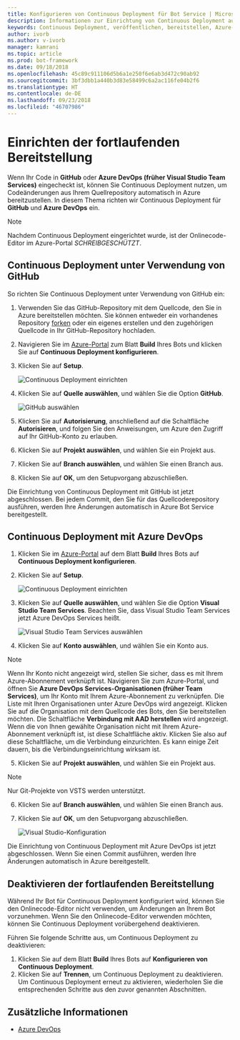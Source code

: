 ```yaml
---
title: Konfigurieren von Continuous Deployment für Bot Service | Microsoft-Dokumentation
description: Informationen zur Einrichtung von Continuous Deployment aus der Quellcodeverwaltung für Bot Service
keywords: Continuous Deployment, veröffentlichen, bereitstellen, Azure-Portal
author: ivorb
ms.author: v-ivorb
manager: kamrani
ms.topic: article
ms.prod: bot-framework
ms.date: 09/18/2018
ms.openlocfilehash: 45c89c911106d5b6a1e250f6e6ab3d472c90ab92
ms.sourcegitcommit: 3bf3dbb1a440b3d83e58499c6a2ac116fe04b2f6
ms.translationtype: HT
ms.contentlocale: de-DE
ms.lasthandoff: 09/23/2018
ms.locfileid: "46707986"
---
```

# <a name="set-up-continuous-deployment"></a>Einrichten der fortlaufenden Bereitstellung
Wenn Ihr Code in **GitHub** oder **Azure DevOps (früher Visual Studio Team Services)** eingecheckt ist, können Sie Continuous Deployment nutzen, um Codeänderungen aus Ihrem Quellrepository automatisch in Azure bereitzustellen. In diesem Thema richten wir Continuous Deployment für **GitHub** und **Azure DevOps** ein.

> [!NOTE]
> Nachdem Continuous Deployment eingerichtet wurde, ist der Onlinecode-Editor im Azure-Portal *SCHREIBGESCHÜTZT*.

## <a name="continuous-deployment-using-github"></a>Continuous Deployment unter Verwendung von GitHub

So richten Sie Continuous Deployment unter Verwendung von GitHub ein:

1. Verwenden Sie das GitHub-Repository mit dem Quellcode, den Sie in Azure bereitstellen möchten. Sie können entweder ein vorhandenes Repository [forken](https://help.github.com/articles/fork-a-repo/) oder ein eigenes erstellen und den zugehörigen Quellcode in Ihr GitHub-Repository hochladen.
2. Navigieren Sie im [Azure-Portal](https://portal.azure.com) zum Blatt **Build** Ihres Bots und klicken Sie auf **Continuous Deployment konfigurieren**. 
3. Klicken Sie auf **Setup**.
   
   ![Continuous Deployment einrichten](~/media/azure-bot-build/continuous-deployment-setup.png)

4. Klicken Sie auf **Quelle auswählen**, und wählen Sie die Option **GitHub**.

   ![GitHub auswählen](~/media/azure-bot-build/continuous-deployment-setup-github.png)

5. Klicken Sie auf **Autorisierung**, anschließend auf die Schaltfläche **Autorisieren**, und folgen Sie den Anweisungen, um Azure den Zugriff auf Ihr GitHub-Konto zu erlauben.

6. Klicken Sie auf **Projekt auswählen**, und wählen Sie ein Projekt aus.

7. Klicken Sie auf **Branch auswählen**, und wählen Sie einen Branch aus.

8. Klicken Sie auf **OK**, um den Setupvorgang abzuschließen.

Die Einrichtung von Continuous Deployment mit GitHub ist jetzt abgeschlossen. Bei jedem Commit, den Sie für das Quellcoderepository ausführen, werden Ihre Änderungen automatisch in Azure Bot Service bereitgestellt.

## <a name="continuous-deployment-using-azure-devops"></a>Continuous Deployment mit Azure DevOps

1. Klicken Sie im [Azure-Portal](https://portal.azure.com) auf dem Blatt **Build** Ihres Bots auf **Continuous Deployment konfigurieren**. 
2. Klicken Sie auf **Setup**.
   
   ![Continuous Deployment einrichten](~/media/azure-bot-build/continuous-deployment-setup.png)

3. Klicken Sie auf **Quelle auswählen**, und wählen Sie die Option **Visual Studio Team Services**. Beachten Sie, dass Visual Studio Team Services jetzt Azure DevOps Services heißt.

   ![Visual Studio Team Services auswählen](~/media/azure-bot-build/continuous-deployment-setup-vs.png)

4. Klicken Sie auf **Konto auswählen**, und wählen Sie ein Konto aus.

> [!NOTE]
> Wenn Ihr Konto nicht angezeigt wird, stellen Sie sicher, dass es mit Ihrem Azure-Abonnement verknüpft ist. Navigieren Sie zum Azure-Portal, und öffnen Sie **Azure DevOps Services-Organisationen (früher Team Services)**, um Ihr Konto mit Ihrem Azure-Abonnement zu verknüpfen. Die Liste mit Ihren Organisationen unter Azure DevOps wird angezeigt. Klicken Sie auf die Organisation mit dem Quellcode des Bots, den Sie bereitstellen möchten. Die Schaltfläche **Verbindung mit AAD herstellen** wird angezeigt. Wenn die von Ihnen gewählte Organisation nicht mit Ihrem Azure-Abonnement verknüpft ist, ist diese Schaltfläche aktiv. Klicken Sie also auf diese Schaltfläche, um die Verbindung einzurichten. Es kann einige Zeit dauern, bis die Verbindungseinrichtung wirksam ist.

5. Klicken Sie auf **Projekt auswählen**, und wählen Sie ein Projekt aus.

> [!NOTE]
> Nur Git-Projekte von VSTS werden unterstützt.

6. Klicken Sie auf **Branch auswählen**, und wählen Sie einen Branch aus.
7. Klicken Sie auf **OK**, um den Setupvorgang abzuschließen.

   ![Visual Studio-Konfiguration](~/media/azure-bot-build/continuous-deployment-setup-vs-configuration.png)

Die Einrichtung von Continuous Deployment mit Azure DevOps ist jetzt abgeschlossen. Wenn Sie einen Commit ausführen, werden Ihre Änderungen automatisch in Azure bereitgestellt.

## <a name="disable-continuous-deployment"></a>Deaktivieren der fortlaufenden Bereitstellung

Während Ihr Bot für Continuous Deployment konfiguriert wird, können Sie den Onlinecode-Editor nicht verwenden, um Änderungen an Ihrem Bot vorzunehmen. Wenn Sie den Onlinecode-Editor verwenden möchten, können Sie Continuous Deployment vorübergehend deaktivieren.

Führen Sie folgende Schritte aus, um Continuous Deployment zu deaktivieren:

1. Klicken Sie auf dem Blatt **Build** Ihres Bots auf **Konfigurieren von Continuous Deployment**. 
2. Klicken Sie auf **Trennen**, um Continuous Deployment zu deaktivieren. Um Continuous Deployment erneut zu aktivieren, wiederholen Sie die entsprechenden Schritte aus den zuvor genannten Abschnitten.

## <a name="additional-information"></a>Zusätzliche Informationen
- [Azure DevOps](https://docs.microsoft.com/en-us/azure/devops/?view=vsts)
